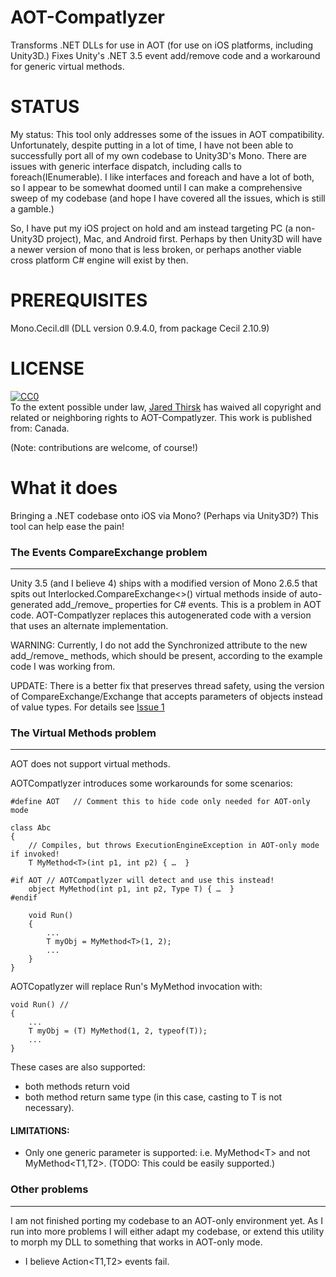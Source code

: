 AOT-Compatlyzer
===============

Transforms .NET DLLs for use in AOT (for use on iOS platforms, including Unity3D.)  Fixes Unity's .NET 3.5 event add/remove code and a workaround for generic virtual methods. 

STATUS
======

My status: This tool only addresses some of the issues in AOT compatibility.  Unfortunately, despite putting in a lot of time, I have not been able to successfully port all of my own codebase to Unity3D's Mono.  There are issues with generic interface dispatch, including calls to foreach(IEnumerable<T>).  I like interfaces and foreach and have a lot of both, so I appear to be somewhat doomed until I can make a comprehensive sweep of my codebase (and hope I have covered all the issues, which is still a gamble.)  

So, I have put my iOS project on hold and am instead targeting PC (a non-Unity3D project), Mac, and Android first.  Perhaps by then Unity3D will have a newer version of mono that is less broken, or perhaps another viable cross platform C# engine will exist by then.

PREREQUISITES
=============

Mono.Cecil.dll  (DLL version 0.9.4.0, from package Cecil 2.10.9)

LICENSE
=======

<p xmlns:dct="http://purl.org/dc/terms/" xmlns:vcard="http://www.w3.org/2001/vcard-rdf/3.0#">
  <a rel="license"
     href="http://creativecommons.org/publicdomain/zero/1.0/">
    <img src="http://i.creativecommons.org/p/zero/1.0/88x31.png" style="border-style: none;" alt="CC0" />
  </a>
  <br />
  To the extent possible under law,
  <a rel="dct:publisher"
     href="http://jaredthirsk.com">
    <span property="dct:title">Jared Thirsk</span></a>
  has waived all copyright and related or neighboring rights to
  <span property="dct:title">AOT-Compatlyzer</span>.
This work is published from:
<span property="vcard:Country" datatype="dct:ISO3166"
      content="CA" about="jaredthirsk.com">
  Canada</span>.
</p>

(Note: contributions are welcome, of course!)

What it does
============

Bringing a .NET codebase onto iOS via Mono?  (Perhaps via Unity3D?)  This tool can help ease the pain!

### The Events CompareExchange problem
----------------------------------

Unity 3.5 (and I believe 4) ships with a modified version of Mono 2.6.5 that spits out Interlocked.CompareExchange<>() virtual methods inside of auto-generated add_/remove_ properties for C# events.  This is a problem in AOT code.  AOT-Compatlyzer replaces this autogenerated code with a version that uses an alternate implementation.

 WARNING: Currently, I do not add the Synchronized attribute to the new add_/remove_ methods, which should be present, according to the example code I was working from.
 
 UPDATE: There is a better fix that preserves thread safety, using the version of CompareExchange/Exchange that accepts parameters of objects instead of value types.  For details see [Issue 1](https://github.com/jaredthirsk/AOT-Compatlyzer/issues/1)

### The Virtual Methods problem
---------------------------

AOT does not support virtual methods.  

AOTCompatlyzer introduces some workarounds for some scenarios:

    #define AOT   // Comment this to hide code only needed for AOT-only mode

    class Abc 
    {
        // Compiles, but throws ExecutionEngineException in AOT-only mode if invoked!
        T MyMethod<T>(int p1, int p2) { …  }

    #if AOT // AOTCompatlyzer will detect and use this instead!
        object MyMethod(int p1, int p2, Type T) { …  }
    #endif

        void Run()
        {
            ...
            T myObj = MyMethod<T>(1, 2);
            ...
        }
    }

AOTCopatlyzer will replace Run's MyMethod invocation with:

    void Run() //
    {
        ...
        T myObj = (T) MyMethod(1, 2, typeof(T));
        ...
    }

These cases are also supported:
  - both methods return void
  - both method return same type (in this case, casting to T is not necessary).

#### LIMITATIONS:
  - Only one generic parameter is supported: i.e. MyMethod&lt;T&gt; and not MyMethod&lt;T1,T2&gt;.  (TODO: This could be easily supported.)

### Other problems
--------------

 I am not finished porting my codebase to an AOT-only environment yet.  As I run into more problems I will either adapt my codebase, or extend this utility to morph my DLL to something that works in AOT-only mode.

 - I believe Action&lt;T1,T2&gt; events fail.


